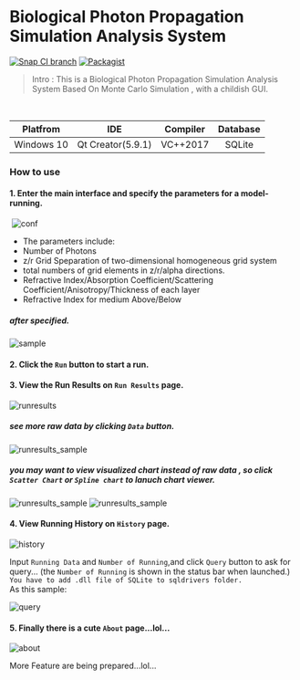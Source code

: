 # Biological Photon Propagation Simulation Analysis System

[![Snap CI branch](https://img.shields.io/travis/USER/REPO.svg)]()
[![Packagist](https://img.shields.io/packagist/l/doctrine/orm.svg)]()

> Intro : This is a Biological Photon Propagation Simulation Analysis System Based On Monte Carlo Simulation , with a childish GUI.

<br>

|  Platfrom  | IDE  |  Compiler  |   Database   |
|:----------:|:--------:|:----------:|:----------:|
| Windows 10 | Qt Creator(5.9.1) | VC++2017 | SQLite |

### How to use

#### 1. Enter the main interface and specify the parameters for a model-running.

  ![conf](https://github.com/SimonCqk/Photon_Propagation_Simulation/blob/master/image/ConfigureParas.png?raw=true)
  
  + The parameters include:
  + Number of Photons
  + z/r Grid Speparation of two-dimensional homogeneous grid system
  + total numbers of grid elements in z/r/alpha directions.
  + Refractive Index/Absorption Coefficient/Scattering Coefficient/Anisotropy/Thickness of each layer
  + Refractive Index for medium Above/Below
  ##### after specified.
  
  ![sample](https://github.com/SimonCqk/Photon_Propagation_Simulation/blob/master/image/Sample.png?raw=true)
  
#### 2. Click the `Run` button to start a run.
#### 3. View the Run Results on `Run Results` page.

  ![runresults](https://github.com/SimonCqk/Photon_Propagation_Simulation/blob/master/image/Results.png?raw=true)

  ##### see more raw data by clicking `Data` button.
  
  ![runresults_sample](https://github.com/SimonCqk/Photon_Propagation_Simulation/blob/master/image/Results_sample.png?raw=true)

  ##### you may want to view visualized chart instead of raw data , so click `Scatter Chart` or `Spline chart` to lanuch chart viewer.
  ![runresults_sample](https://github.com/SimonCqk/Photon_Propagation_Simulation/blob/master/image/Results_scatterchart.png?raw=true)
  ![runresults_sample](https://github.com/SimonCqk/Photon_Propagation_Simulation/blob/master/image/Results_splinechart.png?raw=true)
  
#### 4. View Running History on `History` page.
  ![history](https://github.com/SimonCqk/Photon_Propagation_Simulation/blob/master/image/History.png?raw=true)
  
  Input `Running Data` and `Number of Running`,and click `Query` button to ask for query...
  (the `Number of Running` is shown in the status bar when launched.)<br>
  `You have to add .dll file of SQLite to sqldrivers folder. `<br>
  As this sample:
  
  ![query](https://github.com/SimonCqk/Photon_Propagation_Simulation/blob/master/image/History_query.png?raw=true)

#### 5. Finally there is a cute `About` page...lol...
![about](https://github.com/SimonCqk/Photon_Propagation_Simulation/blob/master/image/About.png?raw=true)

More Feature are being prepared...lol...

